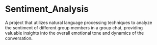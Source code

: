 # Sentiment_Analysis
 
A project that utilizes natural language processing techniques to analyze the sentiment of different group members in a group chat, providing valuable insights into the overall emotional tone and dynamics of the conversation.
